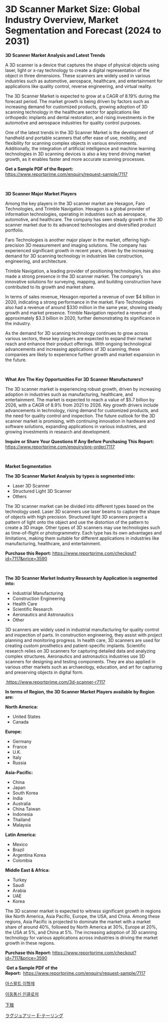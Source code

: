 <p><h1>3D Scanner Market Size: Global Industry Overview, Market Segmentation and Forecast (2024 to 2031)</h1></p><p><strong>3D Scanner Market Analysis and Latest Trends</strong></p>
<p><p>A 3D scanner is a device that captures the shape of physical objects using laser, light or x-ray technology to create a digital representation of the object in three dimensions. These scanners are widely used in various industries such as automotive, aerospace, healthcare, and entertainment for applications like quality control, reverse engineering, and virtual reality.</p><p>The 3D Scanner Market is expected to grow at a CAGR of 8.19% during the forecast period. The market growth is being driven by factors such as increasing demand for customized products, growing adoption of 3D scanning technology in the healthcare sector for applications like orthopedic implants and dental restoration, and rising investments in the automotive and aerospace industries for quality control purposes.</p><p>One of the latest trends in the 3D Scanner Market is the development of handheld and portable scanners that offer ease of use, mobility, and flexibility for scanning complex objects in various environments. Additionally, the integration of artificial intelligence and machine learning technologies in 3D scanning devices is also a key trend driving market growth, as it enables faster and more accurate scanning processes.</p></p>
<p><strong>Get a Sample PDF of the Report:&nbsp;</strong> <a href="https://www.reportprime.com/enquiry/request-sample/7117">https://www.reportprime.com/enquiry/request-sample/7117</a></p>
<p>&nbsp;</p>
<p><strong>3D Scanner Major Market Players</strong></p>
<p><p>Among the key players in the 3D scanner market are Hexagon, Faro Technologies, and Trimble Navigation. Hexagon is a global provider of information technologies, operating in industries such as aerospace, automotive, and healthcare. The company has seen steady growth in the 3D scanner market due to its advanced technologies and diversified product portfolio.</p><p>Faro Technologies is another major player in the market, offering high-precision 3D measurement and imaging solutions. The company has experienced significant growth in recent years, driven by the increasing demand for 3D scanning technology in industries like construction, engineering, and architecture.</p><p>Trimble Navigation, a leading provider of positioning technologies, has also made a strong presence in the 3D scanner market. The company's innovative solutions for surveying, mapping, and building construction have contributed to its growth and market share.</p><p>In terms of sales revenue, Hexagon reported a revenue of over $4 billion in 2020, indicating a strong performance in the market. Faro Technologies also had a revenue of around $330 million in the same year, showing steady growth and market presence. Trimble Navigation reported a revenue of approximately $3.3 billion in 2020, further demonstrating its significance in the industry.</p><p>As the demand for 3D scanning technology continues to grow across various sectors, these key players are expected to expand their market reach and enhance their product offerings. With ongoing technological advancements and increasing applications of 3D scanning, these companies are likely to experience further growth and market expansion in the future.</p></p>
<p>&nbsp;</p>
<p><strong>What Are The Key Opportunities For 3D Scanner Manufacturers?</strong></p>
<p><p>The 3D scanner market is experiencing robust growth, driven by increasing adoption in industries such as manufacturing, healthcare, and entertainment. The market is expected to reach a value of $5.7 billion by 2026, with a CAGR of 8.9% from 2021 to 2026. Key growth drivers include advancements in technology, rising demand for customized products, and the need for quality control and inspection. The future outlook for the 3D scanner market is promising, with continuing innovation in hardware and software solutions, expanding applications in various industries, and growing investments in research and development.</p></p>
<p><strong>Inquire or Share Your Questions If Any Before Purchasing This Report:</strong> <a href="https://www.reportprime.com/enquiry/pre-order/7117">https://www.reportprime.com/enquiry/pre-order/7117</a></p>
<p>&nbsp;</p>
<p><strong>Market Segmentation</strong></p>
<p><strong>The 3D Scanner Market Analysis by types is segmented into:</strong></p>
<p><ul><li>Laser 3D Scanner</li><li>Structured Light 3D Scanner</li><li>Others</li></ul></p>
<p><p>The 3D scanner market can be divided into different types based on the technology used. Laser 3D scanners use laser beams to capture the shape of objects with high precision. Structured light 3D scanners project a pattern of light onto the object and use the distortion of the pattern to create a 3D image. Other types of 3D scanners may use technologies such as time-of-flight or photogrammetry. Each type has its own advantages and limitations, making them suitable for different applications in industries like manufacturing, healthcare, and entertainment.</p></p>
<p><strong>Purchase this Report:&nbsp;</strong><a href="https://www.reportprime.com/checkout?id=7117&price=3590">https://www.reportprime.com/checkout?id=7117&price=3590</a></p>
<p>&nbsp;</p>
<p><strong>The 3D Scanner Market Industry Research by Application is segmented into:</strong></p>
<p><ul><li>Industrial Manufacturing</li><li>Construction Engineering</li><li>Health Care</li><li>Scientific Research</li><li>Aeronautics and Astronautics</li><li>Other</li></ul></p>
<p><p>3D scanners are widely used in industrial manufacturing for quality control and inspection of parts. In construction engineering, they assist with project planning and monitoring progress. In health care, 3D scanners are used for creating custom prosthetics and patient-specific implants. Scientific research relies on 3D scanners for capturing detailed data and analyzing complex structures. Aeronautics and astronautics industries use 3D scanners for designing and testing components. They are also applied in various other markets such as archaeology, education, and art for capturing and preserving objects in digital form.</p></p>
<p><a href="https://www.reportprime.com/3d-scanner-r7117">&nbsp;https://www.reportprime.com/3d-scanner-r7117</a></p>
<p><strong>In terms of Region, the 3D Scanner Market Players available by Region are:</strong></p>
<p>
    <p> <strong> North America: </strong>
        <ul>
            <li>United States</li>
            <li>Canada</li>
        </ul>
        </p> 
    <p> <strong> Europe: </strong>
        <ul>
            <li>Germany</li>
            <li>France</li>
            <li>U.K.</li>
            <li>Italy</li>
            <li>Russia</li>
        </ul>
        </p> 
    <p> <strong> Asia-Pacific: </strong>
        <ul>
            <li>China</li>
            <li>Japan</li>
            <li>South Korea</li>
            <li>India</li>
            <li>Australia</li>
            <li>China Taiwan</li>
            <li>Indonesia</li>
            <li>Thailand</li>
            <li>Malaysia</li>
        </ul>
        </p> 
    <p> <strong> Latin America: </strong>
        <ul>
            <li>Mexico</li>
            <li>Brazil</li>
            <li>Argentina Korea</li>
            <li>Colombia</li>
        </ul>
        </p> 
    <p> <strong> Middle East & Africa: </strong>
        <ul>
            <li>Turkey</li>
            <li>Saudi</li>
            <li>Arabia</li>
            <li>UAE</li>
            <li>Korea</li>
        </ul>
    </p>
    </p>
<p><p>The 3D scanner market is expected to witness significant growth in regions like North America, Asia Pacific, Europe, the USA, and China. Among these regions, Asia Pacific is projected to dominate the market with a market share of around 40%, followed by North America at 30%, Europe at 20%, the USA at 5%, and China at 5%. The increasing adoption of 3D scanning technology for various applications across industries is driving the market growth in these regions.</p></p>
<p><strong>Purchase this Report: </strong><a href="https://www.reportprime.com/checkout?id=7117&price=3590">https://www.reportprime.com/checkout?id=7117&price=3590</a></p>
<p>&nbsp;<strong>Get a Sample PDF of the Report:&nbsp;&nbsp;</strong><a href="https://www.reportprime.com/enquiry/request-sample/7117">https://www.reportprime.com/enquiry/request-sample/7117</a></p>
<p><strong></strong></p>
<p><p><a href="https://medium.com/@axintepreda1/%EC%95%84%EC%8A%A4%ED%8C%94%ED%8A%B8-%EB%B0%A9%EC%B6%9C%EC%A0%9C-%EC%8B%9C%EC%9E%A5-%ED%86%B5%EC%B0%B0-%EC%8B%9C%EC%9E%A5-%EB%8F%99%ED%96%A5-%EC%84%B1%EC%9E%A5-2024%EB%85%84%EB%B6%80%ED%84%B0-2031%EB%85%84%EA%B9%8C%EC%A7%80%EC%9D%98-%EC%98%88%EC%B8%A1-6ee673d9bc0a">아스팔트 이형제</a></p><p><a href="https://medium.com/@johnsonlowe2023_38650/%ED%86%B5%EC%8B%A0-%EC%9E%A5%EB%B9%84-%EC%8B%9C%EC%9E%A5-%EB%B6%84%EC%84%9D-%EB%B0%8F-%EA%B7%9C%EB%AA%A8-%EC%98%88%EC%B8%A1-2024%EB%85%84%EB%B6%80%ED%84%B0-2031%EB%85%84%EA%B9%8C%EC%A7%80%EC%9D%98-%EA%B8%B0%EA%B0%84-%EB%8F%99%EC%95%88-c708785a1569">이동통신 인클로저</a></p><p><a href="https://medium.com/@darieenson678546/%E4%B8%8B%E8%82%A2%E5%B8%82%E5%A0%B4%E8%A6%8F%E6%A8%A1-%E5%B8%82%E5%A0%B4%E5%B1%95%E6%9C%9B%E3%81%A8%E5%B8%82%E5%A0%B4%E4%BA%88%E6%B8%AC-2024%E5%B9%B4%E3%81%8B%E3%82%892031%E5%B9%B4%E3%81%B8-c24d24aa8a03">下肢</a></p><p><a href="https://medium.com/@barrymundy88/%E9%AB%98%E7%B4%9Ae%E3%82%BF%E3%82%A4%E3%83%AA%E3%83%B3%E3%82%B0%E5%B8%82%E5%A0%B4%E3%81%AF-%E5%B8%82%E5%A0%B4%E3%82%B7%E3%82%A7%E3%82%A2-%E5%B8%82%E5%A0%B4%E3%83%88%E3%83%AC%E3%83%B3%E3%83%89-%E5%B8%82%E5%A0%B4%E6%88%90%E9%95%B7%E3%81%AB%E9%96%A2%E3%81%99%E3%82%8B%E6%83%85%E5%A0%B1%E3%82%92%E6%8F%90%E4%BE%9B%E3%81%97%E3%81%A6%E3%81%84%E3%81%BE%E3%81%99-f88a656c0232">ラグジュアリー E-テーリング</a></p></p>